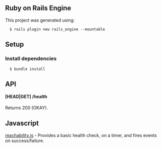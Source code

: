 ## Ruby on Rails Engine

This project was generated using:
```  
  $ rails plugin new rails_engine --mountable
```

## Setup

### Install dependencies

```
  $ bundle install
```

## API

#### [HEAD|GET] /health

Returns 200 (OKAY).

## Javascript

[reachability.js](assets/javascripts/rails_engine/reachability.js) - Provides a basic health check, on a timer, and fires events on success/failure.
